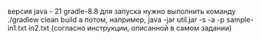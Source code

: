 версия java - 21
gradle-8.8
для запуска нужно выполнить команду ./gradlew clean build
а потом, например, java -jar util.jar -s -a -p sample- in1.txt in2.txt (согласно инструкции, описанной в самом задании)
